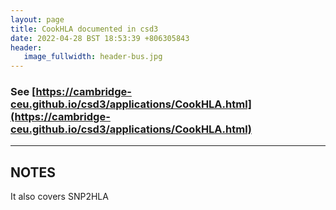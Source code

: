 ```yaml
---
layout: page
title: CookHLA documented in csd3
date: 2022-04-28 BST 18:53:39 +806305843
header:
   image_fullwidth: header-bus.jpg
---
```


### See [https://cambridge-ceu.github.io/csd3/applications/CookHLA.html](https://cambridge-ceu.github.io/csd3/applications/CookHLA.html)

<!--more-->

---

## NOTES

It also covers SNP2HLA
